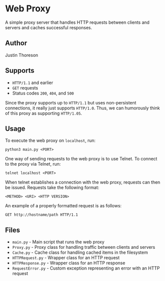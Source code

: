 # **Web Proxy**

A simple proxy server that handles HTTP requests between clients and servers and caches successful responses.

## **Author**

Justin Thoreson

## **Supports**
* `HTTP/1.1` and earlier
* `GET` requests
* Status codes `200`, `404`, and `500`

Since the proxy supports up to `HTTP/1.1` but uses non-persistent connections, it really just supports `HTTP/1.0`. Thus, we can humorously think of this proxy as supporting `HTTP/1.05`.

## **Usage**

To execute the web proxy on `localhost`, run:
```
python3 main.py <PORT>
```

One way of sending requests to the web proxy is to use Telnet. To connect to the
proxy via Telnet, run:
```
telnet localhost <PORT>
```

When telnet establishes a connection with the web proxy, requests can then be
issued. Requests take the following format:
```
<METHOD> <URI> <HTTP VERSION>
```

An example of a properly formatted request is as follows:
```
GET http://hostname/path HTTP/1.1
```

## **Files**
* `main.py` - Main script that runs the web proxy
* `Proxy.py` - Proxy class for handling traffic between clients and servers
* `Cache.py` - Cache class for handling cached items in the filesystem
* `HTTPRequest.py` - Wrapper class for an HTTP request
* `HTTPResponse.py` - Wrapper class for an HTTP response
* `RequestError.py` - Custom exception representing an error with an HTTP request